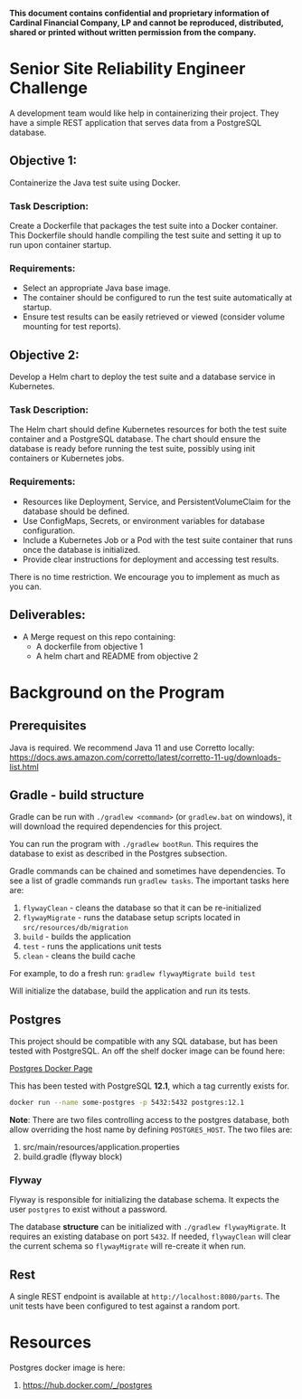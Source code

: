 **This document contains confidential and proprietary information of Cardinal Financial Company, LP and cannot be 
reproduced, distributed, shared or printed without written permission from the company.**
# Senior Site Reliability Engineer Challenge

A development team would like help in containerizing their project.  They have a simple REST application that serves 
data from a PostgreSQL database.

## Objective 1: 
Containerize the Java test suite using Docker.

### Task Description: 
Create a Dockerfile that packages the test suite into a Docker container. This Dockerfile should handle compiling the test suite and setting it up to run upon container startup.

### Requirements:

- Select an appropriate Java base image.
- The container should be configured to run the test suite automatically at startup.
- Ensure test results can be easily retrieved or viewed (consider volume mounting for test reports).

## Objective 2: 
Develop a Helm chart to deploy the test suite and a database service in Kubernetes.

### Task Description:
The Helm chart should define Kubernetes resources for both the test suite container and a PostgreSQL database. The chart should ensure the database is ready before running the test suite, possibly using init containers or Kubernetes jobs.

### Requirements:

- Resources like Deployment, Service, and PersistentVolumeClaim for the database should be defined.
- Use ConfigMaps, Secrets, or environment variables for database configuration.
- Include a Kubernetes Job or a Pod with the test suite container that runs once the database is initialized.
- Provide clear instructions for deployment and accessing test results.

There is no time restriction.  We encourage you to implement as much as you can.

## Deliverables:

- A Merge request on this repo containing:
  - A dockerfile from objective 1
  - A helm chart and README from objective 2


# Background on the Program
## Prerequisites

Java is required.  We recommend Java 11 and use Corretto locally:
https://docs.aws.amazon.com/corretto/latest/corretto-11-ug/downloads-list.html

## Gradle - build structure

Gradle can be run with `./gradlew <command>` (or `gradlew.bat` on windows), it will download the required dependencies 
for this project.

You can run the program with `./gradlew bootRun`.  This requires the database to exist as described in the Postgres 
subsection.

Gradle commands can be chained and sometimes have dependencies.  To see a list of gradle commands run `gradlew tasks`.
The important tasks here are:
1. `flywayClean` - cleans the database so that it can be re-initialized
1. `flywayMigrate` - runs the database setup scripts located in `src/resources/db/migration`
1. `build` - builds the application
1. `test` - runs the applications unit tests
1. `clean` - cleans the build cache

For example, to do a fresh run:
`gradlew flywayMigrate build test`

Will initialize the database,  build the application and run its tests.

## Postgres

This project should be compatible with any SQL database, but has been tested with PostgreSQL.  An off the shelf docker 
image can be found here:

[Postgres Docker Page](https://hub.docker.com/_/postgres)

This has been tested with PostgreSQL **12.1**, which a tag currently exists for.

```bash
docker run --name some-postgres -p 5432:5432 postgres:12.1
```

**Note**: There are two files controlling access to the postgres database, both allow overriding the host name by defining 
`POSTGRES_HOST`.  The two files are:
1. src/main/resources/application.properties
1. build.gradle (flyway block)

### Flyway

Flyway is responsible for initializing the database schema.  It expects the user `postgres` to exist without a password.

The database **structure** can be initialized with `./gradlew flywayMigrate`.  It requires an existing database on port
`5432`.  If needed, `flywayClean` will clear the current schema so `flywayMigrate` will re-create it when run.

## Rest

A single REST endpoint is available at `http://localhost:8080/parts`.  The unit tests have been configured to test 
against a random port.

# Resources

Postgres docker image is here:
1. https://hub.docker.com/_/postgres
